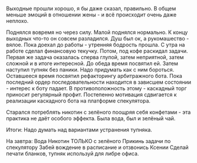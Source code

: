 Выходные прошли хорошо, я бы даже сказал, правильно.
В общем меньше эмоций в отношении жены - и всё происходит очень даже неплохо.

Поднялся вовремя но через силу. Малой поднялся нормально. К концу выходных что-то он совсем разладился.
Душ был ок, а рукомашество - вялое.
Пока доехал до работы - утренняя бодрость прошла.
С утра на работе сделал финансовую текучку. Потом, под кофе раскидал задачи.
Первая же задача оказалась сперва глупой, затем неприятной, затем сложной и в итоге интересной. До обеда время посвятил ей. Затем наступил тупняк без паники. Надо придумать как с ним бороться.
Оставшееся время посвятил рефакторингу арбитражного бота.
Пока последний ордер последовательности находится в зависшем состоянии - интерес к боту падает.
В противоположность этому - каскадный торг приносит регулярный профит. Постепенно мотивация сдвигается к реализации каскадного бота на платформе спекулятора.

Старался потреблять никотин с зелёного поощряя себя конфетами - эта практика не даёт особого эффекта. Была вода, был и зелёный чай.

Итоги:
Надо думать над вариантами устранения тупняка.

На завтра:
Вода
Никотин ТОЛЬКО с зелёного
Прикинь задачи по спекулятору
Забей вождение в расписание и отзвонись Ксении
Сделай печати бланков, тупняк используй для либре офиса.